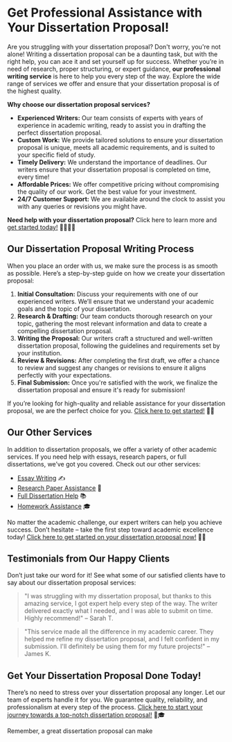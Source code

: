 # Get Professional Assistance with Your Dissertation Proposal!

Are you struggling with your dissertation proposal? Don't worry, you're not alone! Writing a dissertation proposal can be a daunting task, but with the right help, you can ace it and set yourself up for success. Whether you’re in need of research, proper structuring, or expert guidance, **our professional writing service** is here to help you every step of the way. Explore the wide range of services we offer and ensure that your dissertation proposal is of the highest quality.

**Why choose our dissertation proposal services?**

- **Experienced Writers:** Our team consists of experts with years of experience in academic writing, ready to assist you in drafting the perfect dissertation proposal.
- **Custom Work:** We provide tailored solutions to ensure your dissertation proposal is unique, meets all academic requirements, and is suited to your specific field of study.
- **Timely Delivery:** We understand the importance of deadlines. Our writers ensure that your dissertation proposal is completed on time, every time!
- **Affordable Prices:** We offer competitive pricing without compromising the quality of our work. Get the best value for your investment.
- **24/7 Customer Support:** We are available around the clock to assist you with any queries or revisions you might have.

**Need help with your dissertation proposal?** Click here to learn more and [get started today!](https://tinyurl.com/topessay?keyword=dissertation+proposal) 👨‍🎓👩‍🎓

## Our Dissertation Proposal Writing Process

When you place an order with us, we make sure the process is as smooth as possible. Here’s a step-by-step guide on how we create your dissertation proposal:

1. **Initial Consultation:** Discuss your requirements with one of our experienced writers. We’ll ensure that we understand your academic goals and the topic of your dissertation.
2. **Research & Drafting:** Our team conducts thorough research on your topic, gathering the most relevant information and data to create a compelling dissertation proposal.
3. **Writing the Proposal:** Our writers craft a structured and well-written dissertation proposal, following the guidelines and requirements set by your institution.
4. **Review & Revisions:** After completing the first draft, we offer a chance to review and suggest any changes or revisions to ensure it aligns perfectly with your expectations.
5. **Final Submission:** Once you're satisfied with the work, we finalize the dissertation proposal and ensure it's ready for submission!

If you’re looking for high-quality and reliable assistance for your dissertation proposal, we are the perfect choice for you. [Click here to get started!](https://tinyurl.com/topessay?keyword=dissertation+proposal) 🚀📑

## Our Other Services

In addition to dissertation proposals, we offer a variety of other academic services. If you need help with essays, research papers, or full dissertations, we’ve got you covered. Check out our other services:

- [Essay Writing](https://tinyurl.com/topessay?keyword=dissertation+proposal) ✍️
- [Research Paper Assistance](https://tinyurl.com/topessay?keyword=dissertation+proposal) 🔬
- [Full Dissertation Help](https://tinyurl.com/topessay?keyword=dissertation+proposal) 📚
- [Homework Assistance](https://tinyurl.com/topessay?keyword=dissertation+proposal) 🎓

No matter the academic challenge, our expert writers can help you achieve success. Don’t hesitate – take the first step toward academic excellence today! [Click here to get started on your dissertation proposal now!](https://tinyurl.com/topessay?keyword=dissertation+proposal) 💼📝

## Testimonials from Our Happy Clients

Don’t just take our word for it! See what some of our satisfied clients have to say about our dissertation proposal services:

> "I was struggling with my dissertation proposal, but thanks to this amazing service, I got expert help every step of the way. The writer delivered exactly what I needed, and I was able to submit on time. Highly recommend!" – Sarah T.

> "This service made all the difference in my academic career. They helped me refine my dissertation proposal, and I felt confident in my submission. I'll definitely be using them for my future projects!" – James K.

## Get Your Dissertation Proposal Done Today!

There’s no need to stress over your dissertation proposal any longer. Let our team of experts handle it for you. We guarantee quality, reliability, and professionalism at every step of the process. [Click here to start your journey towards a top-notch dissertation proposal!](https://tinyurl.com/topessay?keyword=dissertation+proposal) 🌟🎓

Remember, a great dissertation proposal can make

